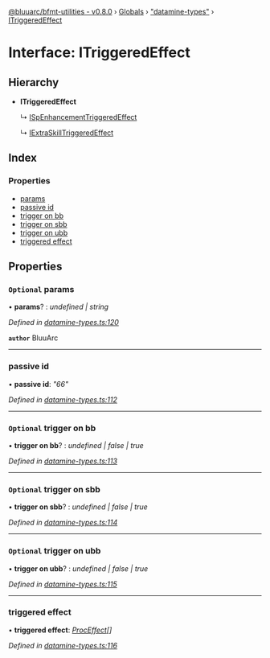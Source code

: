 [@bluuarc/bfmt-utilities - v0.8.0](../README.md) › [Globals](../globals.md) › ["datamine-types"](../modules/_datamine_types_.md) › [ITriggeredEffect](_datamine_types_.itriggeredeffect.md)

# Interface: ITriggeredEffect

## Hierarchy

* **ITriggeredEffect**

  ↳ [ISpEnhancementTriggeredEffect](_datamine_types_.ispenhancementtriggeredeffect.md)

  ↳ [IExtraSkillTriggeredEffect](_datamine_types_.iextraskilltriggeredeffect.md)

## Index

### Properties

* [params](_datamine_types_.itriggeredeffect.md#optional-params)
* [passive id](_datamine_types_.itriggeredeffect.md#passive-id)
* [trigger on bb](_datamine_types_.itriggeredeffect.md#optional-trigger-on-bb)
* [trigger on sbb](_datamine_types_.itriggeredeffect.md#optional-trigger-on-sbb)
* [trigger on ubb](_datamine_types_.itriggeredeffect.md#optional-trigger-on-ubb)
* [triggered effect](_datamine_types_.itriggeredeffect.md#triggered-effect)

## Properties

### `Optional` params

• **params**? : *undefined | string*

*Defined in [datamine-types.ts:120](https://github.com/BluuArc/bfmt-utilities/blob/master/src/datamine-types.ts#L120)*

**`author`** BluuArc

___

###  passive id

• **passive id**: *"66"*

*Defined in [datamine-types.ts:112](https://github.com/BluuArc/bfmt-utilities/blob/master/src/datamine-types.ts#L112)*

___

### `Optional` trigger on bb

• **trigger on bb**? : *undefined | false | true*

*Defined in [datamine-types.ts:113](https://github.com/BluuArc/bfmt-utilities/blob/master/src/datamine-types.ts#L113)*

___

### `Optional` trigger on sbb

• **trigger on sbb**? : *undefined | false | true*

*Defined in [datamine-types.ts:114](https://github.com/BluuArc/bfmt-utilities/blob/master/src/datamine-types.ts#L114)*

___

### `Optional` trigger on ubb

• **trigger on ubb**? : *undefined | false | true*

*Defined in [datamine-types.ts:115](https://github.com/BluuArc/bfmt-utilities/blob/master/src/datamine-types.ts#L115)*

___

###  triggered effect

• **triggered effect**: *[ProcEffect](../modules/_datamine_types_.md#proceffect)[]*

*Defined in [datamine-types.ts:116](https://github.com/BluuArc/bfmt-utilities/blob/master/src/datamine-types.ts#L116)*

